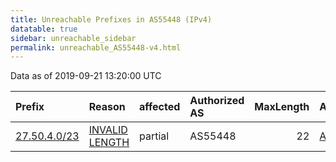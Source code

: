 ```yaml
---
title: Unreachable Prefixes in AS55448 (IPv4)
datatable: true
sidebar: unreachable_sidebar
permalink: unreachable_AS55448-v4.html
---
```


Data as of 2019-09-21 13:20:00 UTC


<div class="datatable-begin"></div>

| Prefix                                             | Reason                                                                                                 | affected   | Authorized AS   |   MaxLength | Anchor                                       |   unreachable /24s |
|:---------------------------------------------------|:-------------------------------------------------------------------------------------------------------|:-----------|:----------------|------------:|:---------------------------------------------|-------------------:|
| [27.50.4.0/23](https://stat.ripe.net/27.50.4.0/23) | [INVALID LENGTH](https://rpki-validator.ripe.net/announcement-preview?asn=AS55448&prefix=27.50.4.0/23) | partial    | AS55448         |          22 | [APNIC](unreachable_APNIC_RPKI_Root-v4.html) |                  2 |

<div class="datatable-end"></div>